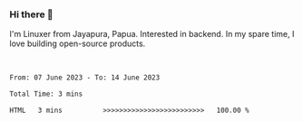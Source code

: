 ### Hi there 👋

I'm Linuxer from Jayapura, Papua. Interested in backend. In my spare time, I love building open-source products.

<br>

 
 <!--START_SECTION:waka-->

```txt
From: 07 June 2023 - To: 14 June 2023

Total Time: 3 mins

HTML   3 mins          >>>>>>>>>>>>>>>>>>>>>>>>>   100.00 %
```

<!--END_SECTION:waka-->
